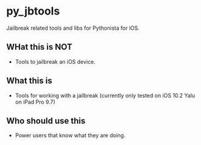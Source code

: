 # py_jbtools
Jailbreak related tools and libs for Pythonista for iOS.

## WHat this is NOT

* Tools to jailbreak an iOS device.

## What this is

* Tools for working with a jailbreak (currently only tested on iOS 10.2 Yalu on iPad Pro 9.7)

## Who should use this

* Power users that know what they are doing.
